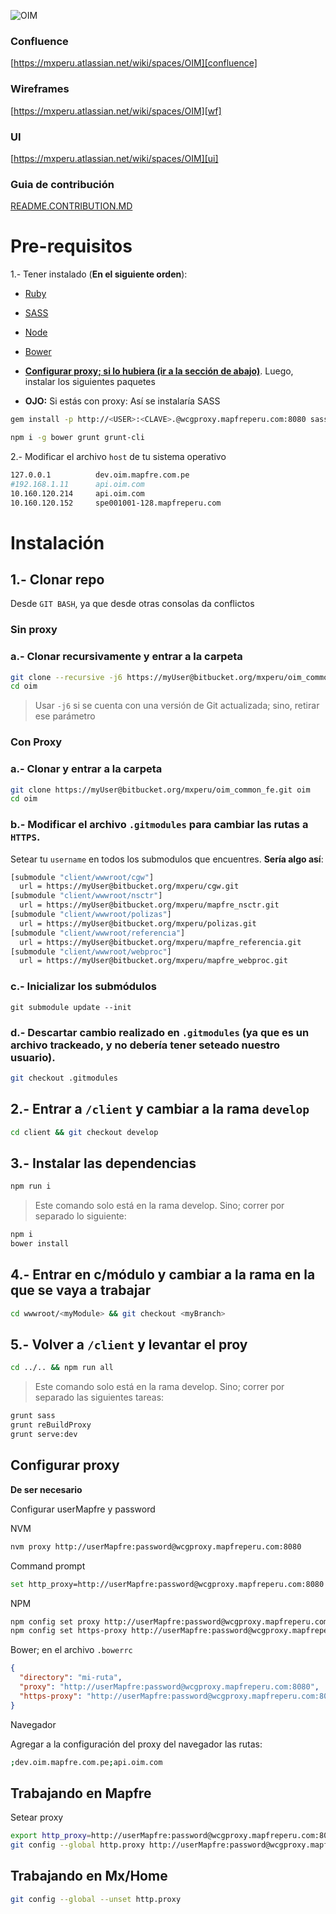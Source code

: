 ![OIM][logo]

### Confluence
[https://mxperu.atlassian.net/wiki/spaces/OIM][confluence]
### Wireframes
[https://mxperu.atlassian.net/wiki/spaces/OIM][wf]
### UI
[https://mxperu.atlassian.net/wiki/spaces/OIM][ui]

### Guia de contribución
[README.CONTRIBUTION.MD][contribution]

# Pre-requisitos
1.- Tener instalado (**En el siguiente orden**):

- [Ruby][rubyInstall]

- [SASS][sassInstall]

- [Node][nodeInstall]

- [Bower][bowerInstall]

- **[Configurar proxy; si lo hubiera (ir a la sección de abajo)](#configurar-proxy)**. Luego, instalar los siguientes paquetes

- **OJO:** Si estás con proxy: Así se instalaría SASS
```sh
gem install -p http://<USER>:<CLAVE>.@wcgproxy.mapfreperu.com:8080 sass
```

```sh
npm i -g bower grunt grunt-cli
```

2.- Modificar el archivo `host` de tu sistema operativo
```sh
127.0.0.1          dev.oim.mapfre.com.pe
#192.168.1.11      api.oim.com
10.160.120.214     api.oim.com
10.160.120.152     spe001001-128.mapfreperu.com
```

# Instalación

## 1.- Clonar repo
Desde `GIT BASH`, ya que desde otras consolas da conflictos

### **Sin proxy**
### a.- Clonar recursivamente y entrar a la carpeta
```sh
git clone --recursive -j6 https://myUser@bitbucket.org/mxperu/oim_common_fe.git oim
cd oim
```
> Usar `-j6` si se cuenta con una versión de Git actualizada; sino, retirar ese parámetro

### **Con Proxy**
### a.- Clonar y entrar a la carpeta
```sh
git clone https://myUser@bitbucket.org/mxperu/oim_common_fe.git oim
cd oim
```

### b.- Modificar el archivo `.gitmodules` para cambiar las rutas a `HTTPS`.

Setear tu `username` en todos los submodulos que encuentres. **Sería algo así**:
```sh
[submodule "client/wwwroot/cgw"]
  url = https://myUser@bitbucket.org/mxperu/cgw.git
[submodule "client/wwwroot/nsctr"]
  url = https://myUser@bitbucket.org/mxperu/mapfre_nsctr.git
[submodule "client/wwwroot/polizas"]
  url = https://myUser@bitbucket.org/mxperu/polizas.git
[submodule "client/wwwroot/referencia"]
  url = https://myUser@bitbucket.org/mxperu/mapfre_referencia.git
[submodule "client/wwwroot/webproc"]
  url = https://myUser@bitbucket.org/mxperu/mapfre_webproc.git
```
### c.- Inicializar los submódulos
```ssh
git submodule update --init
```
### d.- Descartar cambio realizado en `.gitmodules` (ya que es un archivo trackeado, y no debería tener seteado nuestro usuario).
```sh
git checkout .gitmodules
```

## 2.- Entrar a `/client` y cambiar a la rama `develop`
```sh
cd client && git checkout develop
```

## 3.- Instalar las dependencias
```sh
npm run i
```
> Este comando solo está en la rama develop. Sino; correr por separado lo siguiente:
```sh
npm i
bower install
```

## 4.- Entrar en c/módulo y cambiar a la rama en la que se vaya a trabajar
```sh
cd wwwroot/<myModule> && git checkout <myBranch>
```

## 5.- Volver a `/client` y levantar el proy
```sh
cd ../.. && npm run all
```
> Este comando solo está en la rama develop. Sino; correr por separado las siguientes tareas:
```sh
grunt sass
grunt reBuildProxy
grunt serve:dev
```

## Configurar proxy
**De ser necesario**

Configurar userMapfre y password

NVM
```sh
nvm proxy http://userMapfre:password@wcgproxy.mapfreperu.com:8080
```

Command prompt
```sh
set http_proxy=http://userMapfre:password@wcgproxy.mapfreperu.com:8080
```

NPM
```sh
npm config set proxy http://userMapfre:password@wcgproxy.mapfreperu.com:8080
npm config set https-proxy http://userMapfre:password@wcgproxy.mapfreperu.com:8080
```

Bower; en el archivo `.bowerrc`
```json
{
  "directory": "mi-ruta",
  "proxy": "http://userMapfre:password@wcgproxy.mapfreperu.com:8080",
  "https-proxy": "http://userMapfre:password@wcgproxy.mapfreperu.com:8080"
}
```

Navegador

Agregar a la configuración del proxy del navegador las rutas:

```sh
;dev.oim.mapfre.com.pe;api.oim.com
```
## Trabajando en Mapfre

Setear proxy

```sh
export http_proxy=http://userMapfre:password@wcgproxy.mapfreperu.com:8080
git config --global http.proxy http://userMapfre:password@wcgproxy.mapfreperu.com:8080
```

## Trabajando en Mx/Home
```sh
git config --global --unset http.proxy
```

[logo]: https://oim.mapfre.com.pe/images/login-logo2.png
[confluence]: <https://mxperu.atlassian.net/wiki/pages/viewpage.action?pageId=24636487>
[wf]: <http://vgaa01.axshare.com>
[ui]: <https://drive.google.com/drive/folders/0B7UYsQTYmfGdV09KZzFzeS1UNDQ>
[uicgw]: <https://drive.google.com/drive/folders/0B4zRKnCtOT9XaHRRV19zNGxRQm8>
[doc-funcionalidad]: <https://docs.google.com/spreadsheets/d/1-gVCU85Aq37eACAglz32iMHC9l97qiWS9o_b3cYclNM/edit>
[doc-pantallas]: <https://docs.google.com/a/multiplica.net/spreadsheets/d/1ZtuigZdOHt4vbcOR8x95gAWG3kUzOX9C6u7rLXRBBCI/edit?usp=sharing>
[rubyInstall]: <https://www.ruby-lang.org/es/documentation/installation/>
[sassInstall]: <http://sass-lang.com/install>
[nodeInstall]: <https://github.com/creationix/nvm#installation>
[bowerInstall]: <https://bower.io/>
[contribution]: <README.CONTRIBUTION.md>